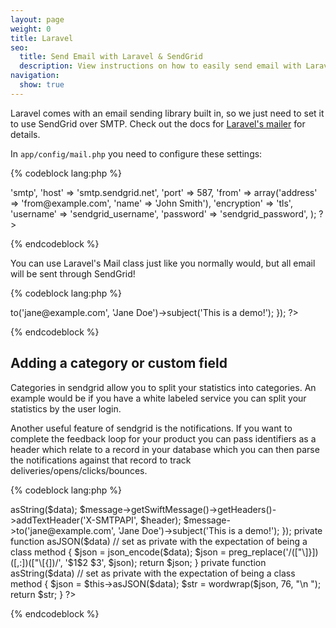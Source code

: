 ```yaml
---
layout: page
weight: 0
title: Laravel
seo:
  title: Send Email with Laravel & SendGrid
  description: View instructions on how to easily send email with Laravel using SendGrid, by setting up setting up Laravel's built in mailer.
navigation:
  show: true
---
```


Laravel comes with an email sending library built in, so we just need to set it to use SendGrid over SMTP. Check out the docs for [Laravel's mailer](http://laravel.com/docs/mail) for details.

In `app/config/mail.php` you need to configure these settings: 

{% codeblock lang:php %}
<?php

return array(
	'driver' => 'smtp',
	'host' => 'smtp.sendgrid.net',
	'port' => 587,
	'from' => array('address' => 'from@example.com', 'name' => 'John Smith'),
	'encryption' => 'tls',
	'username' => 'sendgrid_username',
	'password' => 'sendgrid_password',
);

?>
{% endcodeblock %}

You can use Laravel's Mail class just like you normally would, but all email will be sent through SendGrid!

{% codeblock lang:php %}
<?php

Mail::send('emails.demo', $data, function($message)
{
    $message->to('jane@example.com', 'Jane Doe')->subject('This is a demo!');
});

?>
{% endcodeblock %}

## Adding a category or custom field

Categories in sendgrid allow you to split your statistics into categories. An example would be if you have a white labeled service you can split your statistics by the user login.

Another useful feature of sendgrid is the notifications. If you want to complete the feedback loop for your product you can pass identifiers as a header which relate to a record in your database which you can then parse the notifications against that record to track deliveries/opens/clicks/bounces.


{% codeblock lang:php %}
<?php

   Mail::send('emails.view', $data, function ($message)
    {
        $data['category']                  = 'category';
        $data['unique_args']['variable_1'] = 'abc';

        $header = $this->asString($data);

        $message->getSwiftMessage()->getHeaders()->addTextHeader('X-SMTPAPI', $header);

        $message->to('jane@example.com', 'Jane Doe')->subject('This is a demo!');
    });


    private function asJSON($data) // set as private with the expectation of being a class method
    {
        $json = json_encode($data);

        $json = preg_replace('/(["\]}])([,:])(["\[{])/', '$1$2 $3', $json);

        return $json;
    }

    private function asString($data) // set as private with the expectation of being a class method
    {
        $json = $this->asJSON($data);
        $str  = wordwrap($json, 76, "\n   ");

        return $str;
    }
?>
{% endcodeblock %}

